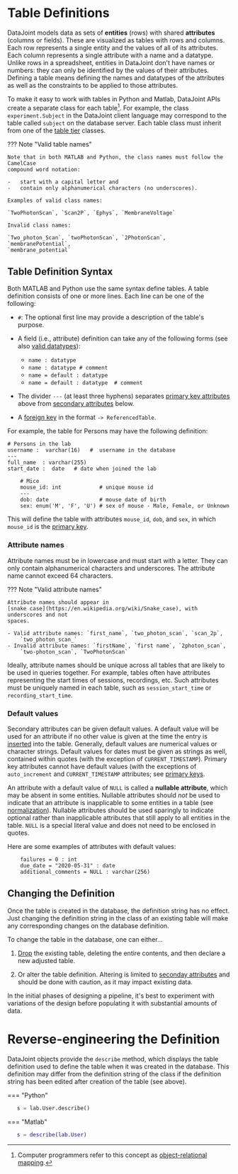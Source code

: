 # Table Definitions

DataJoint models data as sets of **entities** (rows) with shared **attributes**
(columns or fields). These are visualized as tables with rows and columns. Each row
represents a single entity and the values of all of its attributes. Each column
represents a single attribute with a name and a datatype. Unlike rows in a spreadsheet,
entities in DataJoint don't have names or numbers: they can only be identified by the
values of their attributes. Defining a table means defining the names and datatypes of
the attributes as well as the constraints to be applied to those attributes.

To make it easy to work with tables in Python and Matlab, DataJoint APIs create a
separate class for each table[^1]. For example, the class `experiment.Subject` in the
DataJoint client language may correspond to the table called `subject` on the database
server. Each table class must inherit from one of the 
[table tier](../reproduce/table-tiers/) classes.

[^1]: Computer programmers refer to this concept as 
[object-relational mapping](https://en.wikipedia.org/wiki/Object-relational_mapping). 

??? Note "Valid table names" 
    
    Note that in both MATLAB and Python, the class names must follow the CamelCase
    compound word notation:

    -   start with a capital letter and
    -   contain only alphanumerical characters (no underscores).

    Examples of valid class names:

    `TwoPhotonScan`, `Scan2P`, `Ephys`, `MembraneVoltage`

    Invalid class names:

    `Two_photon_Scan`, `twoPhotonScan`, `2PhotonScan`, `membranePotential`,
    `membrane_potential`

## Table Definition Syntax

Both MATLAB and Python use the same syntax define tables. A table definition consists of
one or more lines. Each line can be one of the following:

-   `#`: The optional first line may provide a description
    of the table's purpose. 

-   A field (i.e., attribute) definition can take any of the following forms (see
    also [valid datatypes](../query-lang/data-types)):

    - `name : datatype` 
    - `name : datatype # comment`
    - `name = default : datatype` 
    - `name = default : datatype  # comment`

-   The divider `---` (at least three hyphens) separates 
    [primary key attributes](../../../glossary#primary-key) above from 
    [secondary attributes](../../../glossary#seconday-attributes) below.

-   A [foreign key](../../../glossary#foreign-key) in the format `-> ReferencedTable`.

For example, the table for Persons may have the following definition:

``` text
# Persons in the lab
username :  varchar(16)   #  username in the database
---
full_name  : varchar(255)
start_date :  date   # date when joined the lab
```
```text      
    # Mice
    mouse_id: int            # unique mouse id
    ---
    dob: date                # mouse date of birth
    sex: enum('M', 'F', 'U') # sex of mouse - Male, Female, or Unknown
``` 

This will define the table with attributes `mouse_id`, `dob`, and
`sex`, in which `mouse_id` is the [primary key](../../../glossary#primary-key).

### Attribute names

Attribute names must be in lowercase and must start with a letter. They
can only contain alphanumerical characters and underscores. The
attribute name cannot exceed 64 characters.

??? Note "Valid attribute names"

    Attribute names should appear in
    [snake case](https://en.wikipedia.org/wiki/Snake_case), with underscores and not 
    spaces. 

    - Valid attribute names: `first_name`, `two_photon_scan`, `scan_2p`, 
        `two_photon_scan_`
    - Invalid attribute names: `firstName`, `first name`, `2photon_scan`, 
        `two-photon_scan`, `TwoPhotonScan`

Ideally, attribute names should be unique across all tables that are likely to be used
in queries together. For example, tables often have attributes representing the start
times of sessions, recordings, etc. Such attributes must be uniquely named in each
table, such as `session_start_time` or `recording_start_time`.

### Default values

Secondary attributes can be given default values. A default value will be used for an
attribute if no other value is given at the time the entry is 
[inserted](../query-lang/common-commands#insert) into the table. Generally, default 
values are numerical values or character strings. Default values for dates must be given
as strings as well, contained within quotes (with the exception of
`CURRENT_TIMESTAMP`). 
Primary key attributes cannot have default values (with the exceptions of
`auto_increment` and `CURRENT_TIMESTAMP` attributes; see 
[primary keys](../query-lang/primary-key]).

An attribute with a default value of `NULL` is called a **nullable attribute**, which
may be absent in some entities. Nullable attributes should *not* be used to indicate
that an attribute is inapplicable to some entities in a table (see 
[normalization](../query-lang/normalization)). Nullable attributes should be used
sparingly to indicate optional rather than inapplicable attributes that still apply to
all entities in the table. `NULL` is a special literal value and does not need to be
enclosed in quotes.

Here are some examples of attributes with default values:

``` text
    failures = 0 : int
    due_date = "2020-05-31" : date
    additional_comments = NULL : varchar(256)
```

## Changing the Definition

Once the table is created in the database, the definition string has no effect.
Just changing the definition string in the
class of an existing table will make any corresponding changes on the database
definition. 

To change the table in the database, one can either...

1. [Drop](..query-lang/common-commands#drop) the existing table, deleting the
entire contents, and then declare a new adjusted table.

2. Or alter the table definition. Altering is limited to 
[seconday attributes](../../../glossary#seconday-attribute) and should be done with 
caution, as it may impact existing data.

In the initial phases of designing a pipeline, it's best to experiment with variations
of the design before populating it with substantial amounts of data.


# Reverse-engineering the Definition

DataJoint objects provide the `describe` method, which displays the table definition
used to define the table when it was created in the database. This definition may
differ from the definition string of the class if the definition string has been edited
after creation of the table (see above).

=== "Python"

   ``` python
      s = lab.User.describe()
   ```

=== "Matlab"

   ``` matlab
      s = describe(lab.User)
